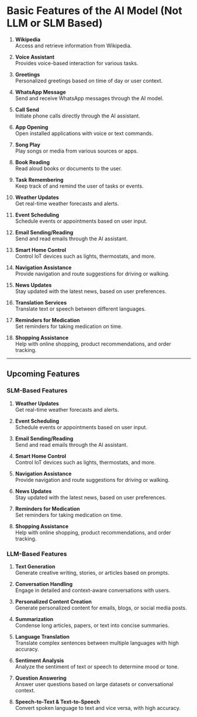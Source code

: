 # Basic Features of the AI Model (Not LLM or SLM Based)

1. **Wikipedia**  
   Access and retrieve information from Wikipedia.

2. **Voice Assistant**  
   Provides voice-based interaction for various tasks.

3. **Greetings**  
   Personalized greetings based on time of day or user context.

4. **WhatsApp Message**  
   Send and receive WhatsApp messages through the AI model.

5. **Call Send**  
   Initiate phone calls directly through the AI assistant.

6. **App Opening**  
   Open installed applications with voice or text commands.

7. **Song Play**  
   Play songs or media from various sources or apps.

8. **Book Reading**  
   Read aloud books or documents to the user.

9. **Task Remembering**  
   Keep track of and remind the user of tasks or events.

10. **Weather Updates**  
   Get real-time weather forecasts and alerts.

11. **Event Scheduling**  
   Schedule events or appointments based on user input.

12. **Email Sending/Reading**  
   Send and read emails through the AI assistant.

13. **Smart Home Control**  
   Control IoT devices such as lights, thermostats, and more.

14. **Navigation Assistance**  
   Provide navigation and route suggestions for driving or walking.

15. **News Updates**  
   Stay updated with the latest news, based on user preferences.

16. **Translation Services**  
   Translate text or speech between different languages.

17. **Reminders for Medication**  
   Set reminders for taking medication on time.

18. **Shopping Assistance**  
   Help with online shopping, product recommendations, and order tracking.

---

## Upcoming Features

### SLM-Based Features

1. **Weather Updates**  
   Get real-time weather forecasts and alerts.

2. **Event Scheduling**  
   Schedule events or appointments based on user input.

3. **Email Sending/Reading**  
   Send and read emails through the AI assistant.

4. **Smart Home Control**  
   Control IoT devices such as lights, thermostats, and more.

5. **Navigation Assistance**  
   Provide navigation and route suggestions for driving or walking.

6. **News Updates**  
   Stay updated with the latest news, based on user preferences.

7. **Reminders for Medication**  
   Set reminders for taking medication on time.

8. **Shopping Assistance**  
   Help with online shopping, product recommendations, and order tracking.

### LLM-Based Features

1. **Text Generation**  
   Generate creative writing, stories, or articles based on prompts.

2. **Conversation Handling**  
   Engage in detailed and context-aware conversations with users.

3. **Personalized Content Creation**  
   Generate personalized content for emails, blogs, or social media posts.

4. **Summarization**  
   Condense long articles, papers, or text into concise summaries.

5. **Language Translation**  
   Translate complex sentences between multiple languages with high accuracy.

6. **Sentiment Analysis**  
   Analyze the sentiment of text or speech to determine mood or tone.

7. **Question Answering**  
   Answer user questions based on large datasets or conversational context.

8. **Speech-to-Text & Text-to-Speech**  
   Convert spoken language to text and vice versa, with high accuracy.
